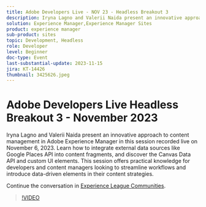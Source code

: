 ```yaml
---
title: Adobe Developers Live - NOV 23 - Headless Breakout 3
description: Iryna Lagno and Valerii Naida present an innovative approach to content management in Adobe Experience Manager in this session recorded live on November 6, 2023. Learn how to integrate external data sources like Google Places API into content fragments, and discover the Canvas Data API and custom UI elements. This session offers practical knowledge for developers and content managers looking to streamline workflows and introduce data-driven elements in their content strategies.
solution: Experience Manager,Experience Manager Sites
product: experience manager
sub-product: sites
topic: Development, Headless
role: Developer
level: Beginner
doc-type: Event
last-substantial-update: 2023-11-15
jira: KT-14426
thumbnail: 3425626.jpeg
---
```


# Adobe Developers Live Headless Breakout 3 - November 2023

Iryna Lagno and Valerii Naida present an innovative approach to content management in Adobe Experience Manager in this session recorded live on November 6, 2023. Learn how to integrate external data sources like Google Places API into content fragments, and discover the Canvas Data API and custom UI elements. This session offers practical knowledge for developers and content managers looking to streamline workflows and introduce data-driven elements in their content strategies.

Continue the conversation in [Experience League Communities](https://adobe.ly/48Rl57B).

>[!VIDEO](https://video.tv.adobe.com/v/3425626/?learn=on)
